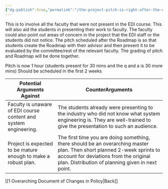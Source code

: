 ```yaml
---
{"dg-publish":true,"permalink":"/the-project-pitch-is-right-after-the-capstone-design-engineering-and-project-roadmap/"}
---
```



This is to involve all the faculty that were not present in the EDI course. This will also aid the students in presenting their work to faculty. The faculty could also point out areas of concern in the project that the EDI staff or the students did not notice. The pitch scheduled after the Roadmap is so that students create the Roadmap with their advisor and then present it to be evaluated by the committee/rest of the relevant faculty. The grading of pitch and Roadmap will be done together.

Pitch is now  1 hour (students present for 30 mins and the q and a is 30 more mins)
Should be scheduled in the first 2 weeks

| Potential Arguments Against                                      | CounterArguments                                                                                                                                                                                                      |
| ---------------------------------------------------------------- | --------------------------------------------------------------------------------------------------------------------------------------------------------------------------------------------------------------------- |
| Faculty is unaware of EDI course content and system engineering. | The students already were presenting to the industry who did not know what system engineering is. They are well-trained to give the presentation to such an audience.                                                 |
| Project is expected to be mature enough to make a robust plan.   | The first time you are doing something, there should be an overarching master plan. Then short planned 2-week sprints to account for deviations from the original plan. Distribution of planning given in next point. |

[[1 Overarching Document of Changes in Policy\|Back]]
